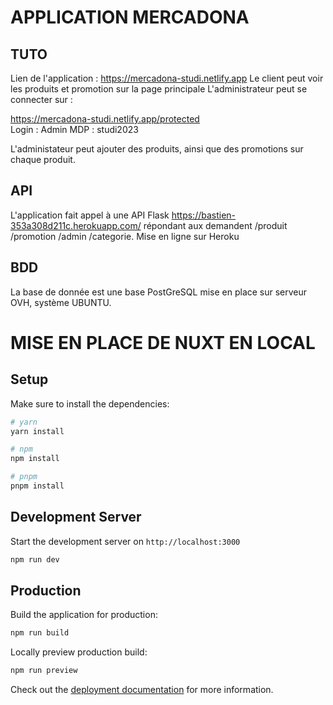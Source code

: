 # APPLICATION MERCADONA 

## TUTO
Lien de l'application : https://mercadona-studi.netlify.app 
Le client peut voir les produits et promotion sur la page principale
L'administrateur peut se connecter sur : 

 https://mercadona-studi.netlify.app/protected  
 Login : Admin
 MDP : studi2023

 L'administateur peut ajouter des produits, ainsi que des promotions sur chaque produit.

## API

L'application fait appel à une API Flask https://bastien-353a308d211c.herokuapp.com/ répondant aux demandent /produit /promotion /admin /categorie. Mise en ligne sur Heroku

## BDD 

La base de donnée est une base PostGreSQL mise en place sur serveur OVH, système UBUNTU.

# MISE EN PLACE DE NUXT EN LOCAL

## Setup

Make sure to install the dependencies:

```bash
# yarn
yarn install

# npm
npm install

# pnpm
pnpm install
```

## Development Server

Start the development server on `http://localhost:3000`

```bash
npm run dev
```

## Production

Build the application for production:

```bash
npm run build
```

Locally preview production build:

```bash
npm run preview
```

Check out the [deployment documentation](https://nuxt.com/docs/getting-started/deployment) for more information.
